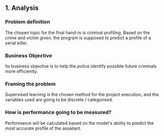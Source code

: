 ## 1. Analysis
### Problem definition
The chosen topic for the final hand-in is criminal profiling. Based on the crime and victim given, the program is supposed to predict a profile of a serial killer.

### Business Objective
Its business objective is to help the police identify possible future criminals more efficiently. 

### Framing the problem
Supervised learning is the chosen method for the project execution, and the variables used are going to be discrete / categorised.

### How is performance going to be measured?
Performance will be calculated based on the model's ability to predict the most accurate profile of the assailant.

